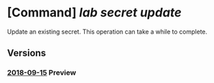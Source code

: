 # [Command] _lab secret update_

Update an existing secret. This operation can take a while to complete.

## Versions

### [2018-09-15](/Resources/mgmt-plane/L3N1YnNjcmlwdGlvbnMve30vcmVzb3VyY2Vncm91cHMve30vcHJvdmlkZXJzL21pY3Jvc29mdC5kZXZ0ZXN0bGFiL2xhYnMve30vdXNlcnMve30vc2VjcmV0cy97fQ==/2018-09-15.xml) **Preview**

<!-- mgmt-plane /subscriptions/{}/resourcegroups/{}/providers/microsoft.devtestlab/labs/{}/users/{}/secrets/{} 2018-09-15 -->
